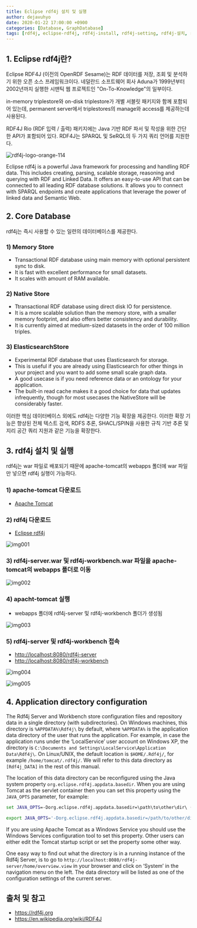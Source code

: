 ```yaml
---
title: Eclipse rdf4j 설치 및 실행
author: dejavuhyo
date: 2020-01-22 17:00:00 +0900
categories: [Database, GraphDatabase]
tags: [rdf4j, eclipse-rdf4j, rdf4j-install, rdf4j-setting, rdf4j-설치, rdf4j-설정, triple-store, triple-repository]
---
```


## 1. Eclipse rdf4j란?
Eclipse RDF4J (이전의 OpenRDF Sesame)는 RDF 데이터를 저장, 조회 및 분석하기 위한 오픈 소스 프레임워크이다. 네덜란드 소프트웨어 회사 Aduna가 1999년부터 2002년까지 실행한 시맨틱 웹 프로젝트인 "On-To-Knowledge"의 일부이다.

in-memory triplestore와 on-disk triplestore가 개별 서블릿 패키지와 함께 포함되어 있는데, permanent server에서 triplestores의 manage와 access를 제공하는데 사용된다.

RDF4J Rio (RDF 입력 / 출력) 패키지에는 Java 기반 RDF 파서 및 작성을 위한 간단한 API가 포함되어 있다. RDF4J는 SPARQL 및 SeRQL의 두 가지 쿼리 언어를 지원한다.

![rdf4j-logo-orange-114](/assets/img/2020-01-22-eclipse-rdf4j/rdf4j-logo-orange-114.png)

Eclipse rdf4j is a powerful Java framework for processing and handling RDF data. This includes creating, parsing, scalable storage, reasoning and querying with RDF and Linked Data. It offers an easy-to-use API that can be connected to all leading RDF database solutions. It allows you to connect with SPARQL endpoints and create applications that leverage the power of linked data and Semantic Web.

## 2. Core Database
rdf4j는 즉시 사용할 수 있는 일련의 데이터베이스를 제공한다.

### 1) Memory Store

* Transactional RDF database using main memory with optional persistent sync to disk.
* It is fast with excellent performance for small datasets.
* It scales with amount of RAM available.

### 2) Native Store

* Ttransactional RDF database using direct disk IO for persistence.
* It is a more scalable solution than the memory store, with a smaller memory footprint, and also offers better consistency and durability.
* It is currently aimed at medium-sized datasets in the order of 100 million triples.

### 3) ElasticsearchStore

* Experimental RDF database that uses Elasticsearch for storage.
* This is useful if you are already using Elasticsearch for other things in your project and you want to add some small scale graph data.
* A good usecase is if you need reference data or an ontology for your application.
* The built-in read cache makes it a good choice for data that updates infrequently, though for most usecases the NativeStore will be considerably faster.

이러한 핵심 데이터베이스 외에도 rdf4j는 다양한 기능 확장을 제공한다. 이러한 확장 기능은 향상된 전체 텍스트 검색, RDFS 추론, SHACL/SPIN을 사용한 규칙 기반 추론 및 지리 공간 쿼리 지원과 같은 기능을 확장한다.

## 3. rdf4j 설치 및 실행
rdf4j는 war 파일로 배포되기 때문에 apache-tomcat의 webapps 폴더에 war 파일만 넣으면 rdf4j 실행이 가능하다.

### 1) apache-tomcat 다운로드

* [Apache Tomcat](http://tomcat.apache.org)

### 2) rdf4j 다운로드

* [Eclipse rdf4j](https://rdf4j.org/download)

![img001](/assets/img/2020-01-22-eclipse-rdf4j/img001.png)

### 3) rdf4j-server.war 및 rdf4j-workbench.war 파일을 apache-tomcat의 webapps 폴더로 이동

![img002](/assets/img/2020-01-22-eclipse-rdf4j/img002.png)

### 4) apacht-tomcat 실행

* webapps 폴더에 rdf4j-server 및 rdf4j-workbench 폴더가 생성됨

![img003](/assets/img/2020-01-22-eclipse-rdf4j/img003.png)

### 5) rdf4j-server 및 rdf4j-workbench 접속

* <http://localhost:8080/rdf4j-server>
* <http://localhost:8080/rdf4j-workbench>

![img004](/assets/img/2020-01-22-eclipse-rdf4j/img004.png)

![img005](/assets/img/2020-01-22-eclipse-rdf4j/img005.png)

## 4. Application directory configuration
The Rdf4j Server and Workbench store configuration files and repository data in a single directory (with subdirectories). On Windows machines, this directory is `%APPDATA%\Rdf4j\` by default, where `%APPDATA%` is the application data directory of the user that runs the application. For example, in case the application runs under the ‘LocalService’ user account on Windows XP, the directory is `C:\Documents and Settings\LocalService\Application Data\Rdf4j\`. On Linux/UNIX, the default location is `$HOME/.Rdf4j/`, for example `/home/tomcat/.rdf4j/`. We will refer to this data directory as `[Rdf4j_DATA]` in the rest of this manual.

The location of this data directory can be reconfigured using the Java system property `org.eclipse.rdf4j.appdata.basedir`. When you are using Tomcat as the servlet container then you can set this property using the `JAVA_OPTS` parameter, for example:

```bat
set JAVA_OPTS=-Dorg.eclipse.rdf4j.appdata.basedir=\path\to\other\dir\ (on Windows)
```

```sh
export JAVA_OPTS='-Dorg.eclipse.rdf4j.appdata.basedir=/path/to/other/dir/' (on Linux/UNIX)
```

If you are using Apache Tomcat as a Windows Service you should use the Windows Services configuration tool to set this property. Other users can either edit the Tomcat startup script or set the property some other way.

One easy way to find out what the directory is in a running instance of the Rdf4j Server, is to go to `http://localhost:8080/rdf4j-server/home/overview.view` in your browser and click on ‘System’ in the navigation menu on the left. The data directory will be listed as one of the configuration settings of the current server.

## 출처 및 참고
* <https://rdf4j.org>
* <https://en.wikipedia.org/wiki/RDF4J>
